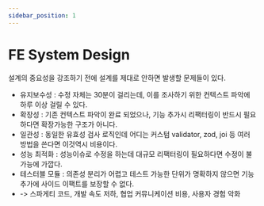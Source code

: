 ```yaml
---
sidebar_position: 1
---
```


# FE System Design   

설계의 중요성을 강조하기 전에 설계를 제대로 안하면 발생할 문제들이 있다.  
- 유지보수성 : 수정 자체는 30분이 걸리는데, 이를 조사하기 위한 컨텍스트 파악에 하루 이상 걸릴 수 있다.  
- 확장성 : 기존 컨텍스트 파악이 완료 되었으나, 기능 추가시 리팩터링이 반드시 필요하다면 확장가능한 구조가 아니다.  
- 일관성 : 동일한 유효성 검사 로직인데 어디는 커스텀 validator, zod, joi 등 여러 방법을 쓴다면 이것역시 비용이다.  
- 성능 최적화 : 성능이슈로 수정을 하는데 대규모 리팩터링이 필요하다면 수정이 불가능에 가깝다.  
- 테스터블 모듈 : 의존성 분리가 어렵고 테스트 가능한 단위가 명확하지 않으면 기능추가에 사이드 이팩트를 보장할 수 없다.    
- -> 스파게티 코드, 개발 속도 저하, 협업 커뮤니케이션 비용, 사용자 경험 악화  
